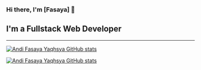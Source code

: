 
### Hi there, I'm [Fasaya] 👋

## I'm a Fullstack Web Developer


---

[![Andi Fasaya Yaqhsya GitHub stats](https://github-readme-stats.vercel.app/api?username=fasaya&count_private=true&show_icons=true&theme=radical&hide_rank=false)](https://github.com/fasaya)

[![Andi Fasaya Yaqhsya GitHub stats](https://github-readme-stats.vercel.app/api/top-langs/?username=fasaya&layout=compact&langs_count=8&count_private=true&show_icons=true&theme=radical&hide_rank=false)](https://github.com/fasaya)

